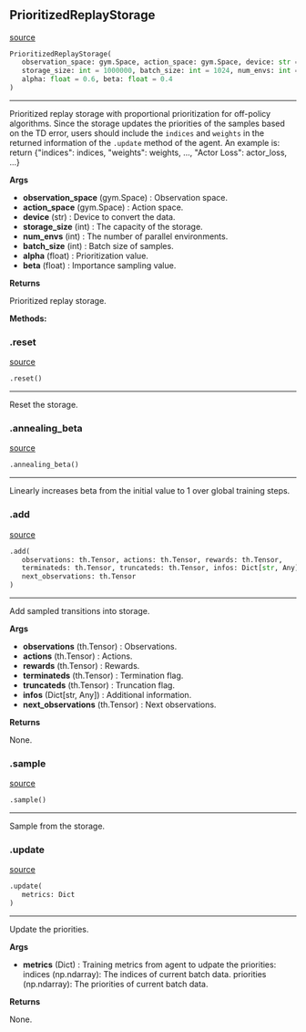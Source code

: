 #


## PrioritizedReplayStorage
[source](https://github.com/RLE-Foundation/rllte/blob/main/rllte/xploit/storage/prioritized_replay_storage.py/#L38)
```python 
PrioritizedReplayStorage(
   observation_space: gym.Space, action_space: gym.Space, device: str = 'cpu',
   storage_size: int = 1000000, batch_size: int = 1024, num_envs: int = 1,
   alpha: float = 0.6, beta: float = 0.4
)
```


---
Prioritized replay storage with proportional prioritization for off-policy algorithms.
Since the storage updates the priorities of the samples based on the TD error, users
should include the `indices` and `weights` in the returned information of the `.update`
method of the agent. An example is:
    return {"indices": indices, "weights": weights, ..., "Actor Loss": actor_loss, ...}


**Args**

* **observation_space** (gym.Space) : Observation space.
* **action_space** (gym.Space) : Action space.
* **device** (str) : Device to convert the data.
* **storage_size** (int) : The capacity of the storage.
* **num_envs** (int) : The number of parallel environments.
* **batch_size** (int) : Batch size of samples.
* **alpha** (float) : Prioritization value.
* **beta** (float) : Importance sampling value.


**Returns**

Prioritized replay storage.


**Methods:**


### .reset
[source](https://github.com/RLE-Foundation/rllte/blob/main/rllte/xploit/storage/prioritized_replay_storage.py/#L78)
```python
.reset()
```

---
Reset the storage.

### .annealing_beta
[source](https://github.com/RLE-Foundation/rllte/blob/main/rllte/xploit/storage/prioritized_replay_storage.py/#L90)
```python
.annealing_beta()
```

---
Linearly increases beta from the initial value to 1 over global training steps.

### .add
[source](https://github.com/RLE-Foundation/rllte/blob/main/rllte/xploit/storage/prioritized_replay_storage.py/#L94)
```python
.add(
   observations: th.Tensor, actions: th.Tensor, rewards: th.Tensor,
   terminateds: th.Tensor, truncateds: th.Tensor, infos: Dict[str, Any],
   next_observations: th.Tensor
)
```

---
Add sampled transitions into storage.


**Args**

* **observations** (th.Tensor) : Observations.
* **actions** (th.Tensor) : Actions.
* **rewards** (th.Tensor) : Rewards.
* **terminateds** (th.Tensor) : Termination flag.
* **truncateds** (th.Tensor) : Truncation flag.
* **infos** (Dict[str, Any]) : Additional information.
* **next_observations** (th.Tensor) : Next observations.


**Returns**

None.

### .sample
[source](https://github.com/RLE-Foundation/rllte/blob/main/rllte/xploit/storage/prioritized_replay_storage.py/#L135)
```python
.sample()
```

---
Sample from the storage.

### .update
[source](https://github.com/RLE-Foundation/rllte/blob/main/rllte/xploit/storage/prioritized_replay_storage.py/#L173)
```python
.update(
   metrics: Dict
)
```

---
Update the priorities.


**Args**

* **metrics** (Dict) : Training metrics from agent to udpate the priorities:
    indices (np.ndarray): The indices of current batch data.
    priorities (np.ndarray): The priorities of current batch data.


**Returns**

None.
